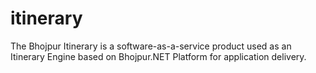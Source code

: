 # itinerary
The Bhojpur Itinerary is a software-as-a-service product used as an Itinerary Engine based on Bhojpur.NET Platform for application delivery.
